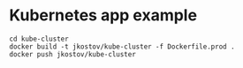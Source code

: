 # Kubernetes app example

```
cd kube-cluster
docker build -t jkostov/kube-cluster -f Dockerfile.prod .
docker push jkostov/kube-cluster
```
